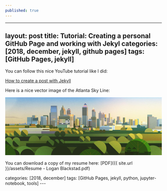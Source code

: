 ```yaml
---
published: true
---
```

---
layout: post
title: Tutorial: Creating a personal GitHub Page and working with Jekyl
categories: [2018, december, jekyll, github pages]
tags: [GitHub Pages, jekyll]
---

You can follow this nice YouTube tutorial like I did:

[How to create a post with Jekyll](https://www.youtube.com/watch?v=E0RbrYSMw3g "How to create a post with Jekyll")


Here is a nice vector image of the Atlanta Sky Line:

![image tooltip here](/assets/images/atl.jpg)



You can download a copy of my resume here:  [PDF]({{ site.url }}/assets/Resume - Logan Blackstad.pdf)



categories: [2018, december] tags: [GitHub Pages, jekyll, python, jupyter-notebook, tools] ---
